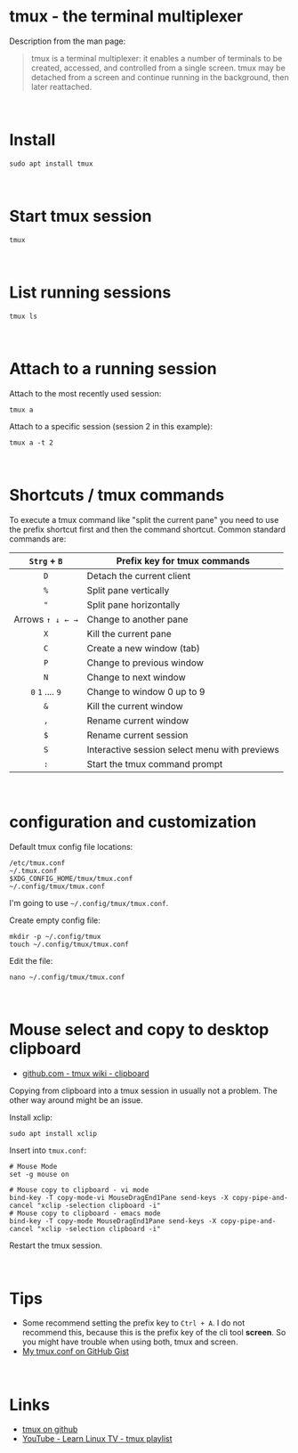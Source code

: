 # tmux - the terminal multiplexer

Description from the man page:

> tmux is a terminal multiplexer: it enables a number of terminals to be created, accessed, and controlled from a single screen.  tmux may be detached from a screen and continue running in the background, then later reattached.

</br>

# Install

```shell
sudo apt install tmux
```

</br>

# Start tmux session

```shell
tmux
```

</br>

# List running sessions

```shell
tmux ls
```

</br>

# Attach to a running session

Attach to the most recently used session:  
```shell
tmux a
```

Attach to a specific session (session 2 in this example):  
```shell
tmux a -t 2
```

</br>

# Shortcuts / tmux commands

To execute a tmux command like "split the current pane" you need to use the prefix shortcut first and then the command shortcut. Common standard commands are:

|   `Strg` + `B`   | Prefix key for tmux commands                  |
|:----------------:| --------------------------------------------- |
|       `D`        | Detach the current client                     |
|       `%`        | Split pane vertically                         |
|       `"`        | Split pane horizontally                       |
| Arrows `↑ ↓ ← →` | Change to another pane                        |
|       `X`        | Kill the current pane                         |
|       `C`        | Create a new window (tab)                     |
|       `P`        | Change to previous window                     |
|       `N`        | Change to next window                         |
| `0` `1` .... `9` | Change to window 0 up to 9                    |
|       `&`        | Kill the current window                       |
|       `,`        | Rename current window                         |
|       `$`        | Rename current session                        |
|       `S`        | Interactive session select menu with previews |
|       `:`        | Start the tmux command prompt                 | 

</br>

# configuration and customization

Default tmux config file locations: 

```shell
/etc/tmux.conf
~/.tmux.conf
$XDG_CONFIG_HOME/tmux/tmux.conf
~/.config/tmux/tmux.conf
```

I'm going to use `~/.config/tmux/tmux.conf`.

Create empty config file:  
```shell
mkdir -p ~/.config/tmux
touch ~/.config/tmux/tmux.conf
```

Edit the file:  
```shell
nano ~/.config/tmux/tmux.conf
```

</br>

# Mouse select and copy to desktop clipboard

- [github.com - tmux wiki - clipboard](https://github.com/tmux/tmux/wiki/Clipboard)

Copying from clipboard into a tmux session in usually not a problem. The other way around might be an issue.

Install xclip:  
```shell
sudo apt install xclip
```

Insert into `tmux.conf`:  
```shell
# Mouse Mode
set -g mouse on

# Mouse copy to clipboard - vi mode
bind-key -T copy-mode-vi MouseDragEnd1Pane send-keys -X copy-pipe-and-cancel "xclip -selection clipboard -i"
# Mouse copy to clipboard - emacs mode
bind-key -T copy-mode MouseDragEnd1Pane send-keys -X copy-pipe-and-cancel "xclip -selection clipboard -i"

```

Restart the tmux session.

</br>

# Tips

- Some recommend setting the prefix key to `Ctrl + A`. I do not recommend this, because this is the prefix key of the cli tool **screen**. So you might have trouble when using both, tmux and screen.
- [My tmux.conf on GitHub Gist](https://gist.github.com/Cin-Hub/41b4038023291b85d3bd8993b8626ba7)

</br>

# Links

- [tmux on github](https://github.com/tmux/tmux)
- [YouTube - Learn Linux TV - tmux playlist](https://youtube.com/playlist?list=PLT98CRl2KxKGiyV1u6wHDV8VwcQdzfuKe&feature=shared)